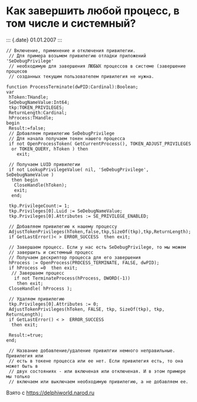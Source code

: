 Как завершить любой процесс, в том числе и системный?
=====================================================

::: {.date}
01.01.2007
:::

    // Включение, приминение и отключения привилегии.
     // Для примера возьмем привилегию отладки приложений 'SeDebugPrivilege'
     // необходимую для завершения ЛЮБЫХ процессов в системе (завершение процесов
     // созданных текущим пользователем привилегия не нужна.
     
    function ProcessTerminate(dwPID:Cardinal):Boolean;
    var
     hToken:THandle;
     SeDebugNameValue:Int64;
     tkp:TOKEN_PRIVILEGES;
     ReturnLength:Cardinal;
     hProcess:THandle;
    begin
     Result:=false;
     // Добавляем привилегию SeDebugPrivilege 
     // Для начала получаем токен нашего процесса
     if not OpenProcessToken( GetCurrentProcess(), TOKEN_ADJUST_PRIVILEGES
      or TOKEN_QUERY, hToken ) then
        exit;
     
     // Получаем LUID привилегии
     if not LookupPrivilegeValue( nil, 'SeDebugPrivilege', SeDebugNameValue ) 
      then begin
       CloseHandle(hToken);
       exit; 
      end;
     
     tkp.PrivilegeCount:= 1;
     tkp.Privileges[0].Luid := SeDebugNameValue;
     tkp.Privileges[0].Attributes := SE_PRIVILEGE_ENABLED;
     
     // Добавляем привилегию к нашему процессу
     AdjustTokenPrivileges(hToken,false,tkp,SizeOf(tkp),tkp,ReturnLength);
     if GetLastError()< > ERROR_SUCCESS  then exit;
     
     // Завершаем процесс. Если у нас есть SeDebugPrivilege, то мы можем
     // завершить и системный процесс
     // Получаем дескриптор процесса для его завершения
     hProcess := OpenProcess(PROCESS_TERMINATE, FALSE, dwPID);
     if hProcess =0  then exit;
      // Завершаем процесс
       if not TerminateProcess(hProcess, DWORD(-1))
        then exit;
     CloseHandle( hProcess );
     
     // Удаляем привилегию 
     tkp.Privileges[0].Attributes := 0; 
     AdjustTokenPrivileges(hToken, FALSE, tkp, SizeOf(tkp), tkp, ReturnLength);
     if GetLastError() < >  ERROR_SUCCESS
      then exit;
     
     Result:=true; 
    end;
     
     // Название добавление/удаление привилгии немного неправильные.  Привилегия или 
     // есть в токене процесса или ее нет. Если привилегия есть, то она может быть в 
     // двух состояниях - или включеная или отключеная. И в этом примере мы только 
     // включаем или выключаем необходимую привилегию, а не добавляем ее.

Взято с <https://delphiworld.narod.ru>
